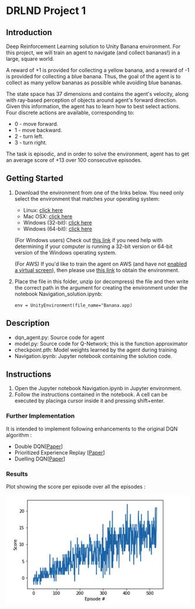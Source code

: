 # DRLND Project 1
## Introduction
Deep Reinforcement Learning solution to Unity Banana environment. For this project, we will train an agent to navigate (and collect bananas!) in a large, square world.

A reward of +1 is provided for collecting a yellow banana, and a reward of -1 is provided for collecting a blue banana. Thus, the goal of the agent is to collect as many yellow bananas as possible while avoiding blue bananas.

The state space has 37 dimensions and contains the agent's velocity, along with ray-based perception of objects around agent's forward direction. Given this information, the agent has to learn how to best select actions. Four discrete actions are available, corresponding to:

- 0 - move forward.
- 1 - move backward.
- 2 - turn left.
- 3 - turn right.

The task is episodic, and in order to solve the environment,  agent has to get an average score of +13 over 100 consecutive episodes.

## Getting Started

1. Download the environment from one of the links below. You need only select the environment that matches your operating system:

    - Linux: [click here](https://s3-us-west-1.amazonaws.com/udacity-drlnd/P1/Banana/Banana_Linux.zip)
    - Mac OSX: [click here](https://s3-us-west-1.amazonaws.com/udacity-drlnd/P1/Banana/Banana.app.zip)
    - Windows (32-bit): [click here](https://s3-us-west-1.amazonaws.com/udacity-drlnd/P1/Banana/Banana_Windows_x86.zip)
    - Windows (64-bit): [click here](https://s3-us-west-1.amazonaws.com/udacity-drlnd/P1/Banana/Banana_Windows_x86_64.zip)

    (For Windows users) Check out [this link](https://support.microsoft.com/en-us/help/827218/how-to-determine-whether-a-computer-is-running-a-32-bit-version-or-64) if you need help with determining if your computer is running a 32-bit version or 64-bit version of the Windows operating system.

    (For AWS) If you'd like to train the agent on AWS (and have not [enabled a virtual screen](https://github.com/Unity-Technologies/ml-agents/blob/master/docs/Training-on-Amazon-Web-Service.md)), then please use [this link](https://s3-us-west-1.amazonaws.com/udacity-drlnd/P1/Banana/Banana_Linux_NoVis.zip) to obtain the environment.
2.  Place the file in this folder, unzip (or decompress) the file and then write the correct path in the argument for creating the environment under the notebook Navigation_solution.ipynb:

        env = UnityEnvironment(file_name="Banana.app)

## Description

- dqn_agent.py: Source code for agent
- model.py:  Source code for Q-Network; this is the function approximator
- checkpoint.pth: Model weights learned by the agent during training
- Navigation.ipynb: Jupyter notebook containing the solution code.

## Instructions
1. Open the Jupyter notebook Navigation.ipynb in Jupyter environment.
2. Follow the instructions contained in the notebook. A cell can be executed by placinga cursor inside it and pressing shift+enter.

### Further Implementation

It is intended to implement following enhancements to the original DQN algorithm :

- Double DQN[[Paper](https://arxiv.org/abs/1509.06461)]
- Prioritized Experience Replay [[Paper](https://arxiv.org/abs/1511.05952)]
- Duelling DQN[[Paper](https://arxiv.org/abs/1511.06581)]

### Results

Plot showing the score per episode over all the episodes :

![Scores](./scores.png)
